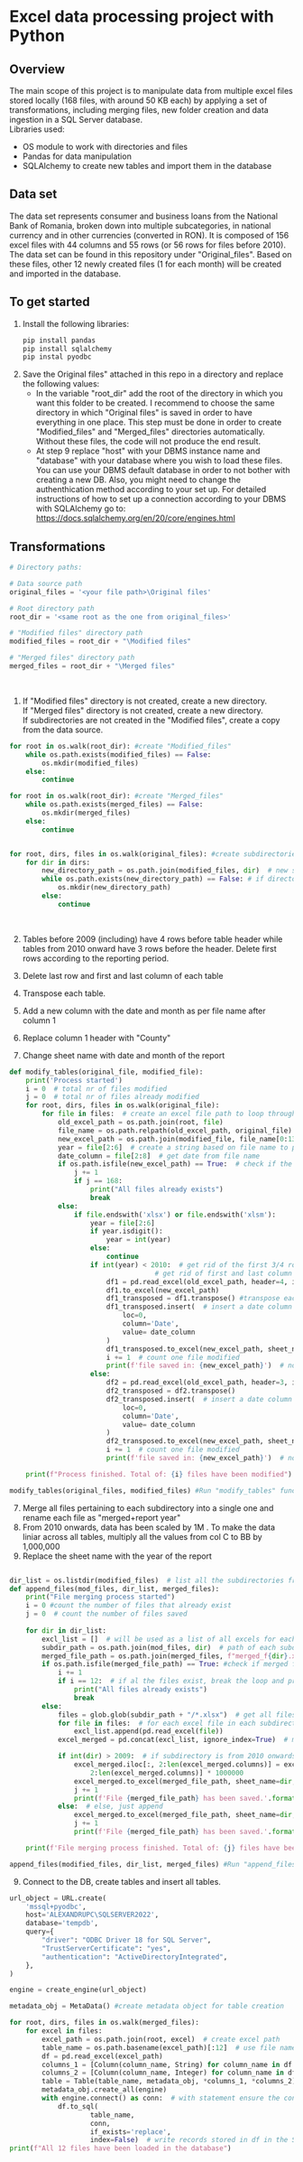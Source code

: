 # Excel data processing project with Python

## Overview

The main scope of this project is to manipulate data from multiple excel files stored locally (168 files, with around 50 KB each) by applying a set of transformations, including merging files, new folder creation and data ingestion in a SQL Server database. <br>
Libraries used:
* OS module to work with directories and files 
* Pandas for data manipulation
* SQLAlchemy to create new tables and import them in the database 

## Data set

The data set represents consumer and business loans from the National Bank of Romania, broken down into multiple subcategories, in national currency and in other currencies (converted in RON). It is composed of 156 excel files with 44 columns and 55 rows (or 56 rows for files before 2010). The data set can be found in this repository under "Original_files".
Based on these files, other 12 newly created files (1 for each month) will be created and imported in the database.

## To get started

1. Install the following libraries:
    ```python
    pip install pandas
    pip install sqlalchemy
    pip instal pyodbc

2. Save the Original files" attached in this repo in a directory and replace the following values: <br>
    * In the variable "root_dir" add the root of the directory in which you want this folder to be created. I recommend to choose the same directory in which "Original files" is saved in order to have everything in one place. This step must be done in order to create "Modified_files" and "Merged_files" directories automatically. Without these files, the code will not produce the end result. 
    * At step 9 replace "host" with your DBMS instance name and "database" with your database where you wish to load these files. You can use your DBMS default database in order to not bother with creating a new DB. Also, you might need to change the authenthication method according to your set up. For detailed instructions of how to set up a connection according to your DBMS with SQLAlchemy go to: https://docs.sqlalchemy.org/en/20/core/engines.html 


## Transformations

```python
# Directory paths:

# Data source path
original_files = '<your file path>\Original files'

# Root directory path
root_dir = '<same root as the one from original_files>'

# "Modified files" directory path
modified_files = root_dir + "\Modified files"

# "Merged files" directory path
merged_files = root_dir + "\Merged files"
```

<br>

1. If "Modified files" directory is not created, create a new directory. <br>
If "Merged files" directory is not created, create a new directory. <br>
If subdirectories are not created in the "Modified files", create a copy from the data source.

```python
for root in os.walk(root_dir): #create "Modified_files" 
    while os.path.exists(modified_files) == False:
        os.mkdir(modified_files)
    else:
        continue

for root in os.walk(root_dir): #create "Merged_files"
    while os.path.exists(merged_files) == False:
        os.mkdir(merged_files)
    else:
        continue


for root, dirs, files in os.walk(original_files): #create subdirectories in "Modified_files" directory
    for dir in dirs:
        new_directory_path = os.path.join(modified_files, dir)  # new subdirectories paths
        while os.path.exists(new_directory_path) == False: # if directory doesn't exist, create new directories in "Modified files"
            os.mkdir(new_directory_path)
        else:
            continue
````
<br>

2. Tables before 2009 (including) have 4 rows before table header while tables from 2010 onward have 3 rows before the header. Delete first rows according to the reporting period. 

3. Delete last row and first and last column of each table   

4. Transpose each table.

5. Add a new column with the date and month as per file name after column 1

6. Replace column 1 header with "County"

7. Change sheet name with date and month of the report

````python
def modify_tables(original_file, modified_file):
    print('Process started')
    i = 0  # total nr of files modified
    j = 0  # total nr of files already modified
    for root, dirs, files in os.walk(original_file):
        for file in files:  # create an excel file path to loop through
            old_excel_path = os.path.join(root, file)
            file_name = os.path.relpath(old_excel_path, original_file) #ensure the subdirectory of each excel file is correct
            new_excel_path = os.path.join(modified_file, file_name[0:13] + "modified.xlsx")
            year = file[2:6]  # create a string based on file name to process data based on the file format.
            date_column = file[2:8]  # get date from file name
            if os.path.isfile(new_excel_path) == True:  # check if the file already exists
                j += 1
                if j == 168:
                    print("All files already exists")
                    break
            else:
                if file.endswith('xlsx') or file.endswith('xlsm'):
                    year = file[2:6]
                    if year.isdigit():
                        year = int(year)
                    else:
                        continue
                    if int(year) < 2010:  # get rid of the first 3/4 rows using header parameter and last row
                                    # get rid of first and last column range B:AQ
                        df1 = pd.read_excel(old_excel_path, header=4, index_col=0, usecols='B:AQ', engine='openpyxl')
                        df1.to_excel(new_excel_path)
                        df1_transposed = df1.transpose() #transpose each file
                        df1_transposed.insert(  # insert a date column
                            loc=0,
                            column='Date',
                            value= date_column
                        )
                        df1_transposed.to_excel(new_excel_path, sheet_name=file[2:8], index_label='County')
                        i += 1  # count one file modified
                        print(f'file saved in: {new_excel_path}')  # notify when each file is saved
                    else:
                        df2 = pd.read_excel(old_excel_path, header=3, index_col=0, usecols='B:AQ', engine='openpyxl')
                        df2_transposed = df2.transpose()
                        df2_transposed.insert(  # insert a date column
                            loc=0,
                            column='Date',
                            value= date_column
                        )
                        df2_transposed.to_excel(new_excel_path, sheet_name=file[2:8], index_label='County')
                        i += 1  # count one file modified
                        print(f'file saved in: {new_excel_path}')  # notify when each file is saved

    print(f"Process finished. Total of: {i} files have been modified")  # notify when the entire process is finished

modify_tables(original_files, modified_files) #Run "modify_tables" function

````

7. Merge all files pertaining to each subdirectory into a single one and rename each file as "merged+report year"
8. From 2010 onwards, data has been scaled by 1M . To make the data liniar across all tables, multiply all the values from col C to BB by 1,000,000
9. Replace the sheet name with the year of the report


````python

dir_list = os.listdir(modified_files)  # list all the subdirectories from directory 'Modified files'.
def append_files(mod_files, dir_list, merged_files):
    print("File merging process started")
    i = 0 #count the number of files that already exist
    j = 0  # count the number of files saved
    
    for dir in dir_list:
        excl_list = []  # will be used as a list of all excels for each subdirectory iteration
        subdir_path = os.path.join(mod_files, dir)  # path of each subdirectory
        merged_file_path = os.path.join(merged_files, f"merged_f{dir}.xlsx")  # new exce path for merged excls
        if os.path.isfile(merged_file_path) == True: #check if merged file already exist
            i += 1
            if i == 12:  # if al the files exist, break the loop and print message
                print("All files already exists")
                break
        else:
            files = glob.glob(subdir_path + "/*.xlsx")  # get all files which end in xlsx from each subdirectory
            for file in files:  # for each excel file in each subdirectory, read and append them in the excl_list
                excl_list.append(pd.read_excel(file))
            excel_merged = pd.concat(excl_list, ignore_index=True)  # merge all the excels from the list

            if int(dir) > 2009:  # if subdirectory is from 2010 onwards, after appending, multiply values by 1M
                excel_merged.iloc[:, 2:len(excel_merged.columns)] = excel_merged.iloc[:,
                    2:len(excel_merged.columns)] * 1000000
                excel_merged.to_excel(merged_file_path, sheet_name=dir, index=False, engine='openpyxl')
                j += 1
                print(f'File {merged_file_path} has been saved.'.format(file))
            else:  # else, just append
                excel_merged.to_excel(merged_file_path, sheet_name=dir, index=False, engine='openpyxl')
                j += 1
                print(f'File {merged_file_path} has been saved.'.format(file))

    print(f'File merging process finished. Total of: {j} files have been merged and saved')

append_files(modified_files, dir_list, merged_files) #Run "append_files" function

````


9. Connect to the DB, create tables and insert all tables.

````python
url_object = URL.create(
    'mssql+pyodbc',
    host='ALEXANDRUPC\SQLSERVER2022',
    database='tempdb',
    query={
        "driver": "ODBC Driver 18 for SQL Server",
        "TrustServerCertificate": "yes",
        "authentication": "ActiveDirectoryIntegrated",
    },
)

engine = create_engine(url_object)

metadata_obj = MetaData() #create metadata object for table creation

for root, dirs, files in os.walk(merged_files):
    for excel in files:
        excel_path = os.path.join(root, excel)  # create excel path
        table_name = os.path.basename(excel_path)[:12]  # use file names as table names
        df = pd.read_excel(excel_path)
        columns_1 = [Column(column_name, String) for column_name in df.columns[:3]] #from each excel, get column name from 0 to 53 and assign data type
        columns_2 = [Column(column_name, Integer) for column_name in df.columns[3:53]]
        table = Table(table_name, metadata_obj, *columns_1, *columns_2)
        metadata_obj.create_all(engine)
        with engine.connect() as conn:  # with statement ensure the connection to the DB is closed after file loading
            df.to_sql(
                    table_name,
                    conn,
                    if_exists='replace',
                    index=False)  # write records stored in df in the SQL table defined
print(f"All 12 files have been loaded in the database")

````
